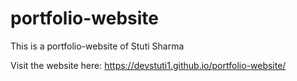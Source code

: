 # portfolio-website
This is a portfolio-website of Stuti Sharma

Visit the website here: https://devstuti1.github.io/portfolio-website/

